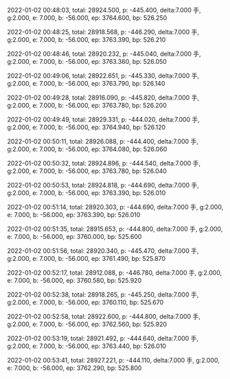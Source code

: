 2022-01-02 00:48:03, total: 28924.500, p: -445.400, delta:7.000 手, g:2.000, e: 7.000, b: -56.000, ep: 3764.600, bp: 526.250

2022-01-02 00:48:25, total: 28918.568, p: -446.290, delta:7.000 手, g:2.000, e: 7.000, b: -56.000, ep: 3763.390, bp: 526.210

2022-01-02 00:48:46, total: 28920.232, p: -445.040, delta:7.000 手, g:2.000, e: 7.000, b: -56.000, ep: 3763.360, bp: 526.050

2022-01-02 00:49:06, total: 28922.651, p: -445.330, delta:7.000 手, g:2.000, e: 7.000, b: -56.000, ep: 3763.790, bp: 526.140

2022-01-02 00:49:28, total: 28916.090, p: -445.820, delta:7.000 手, g:2.000, e: 7.000, b: -56.000, ep: 3763.780, bp: 526.200

2022-01-02 00:49:49, total: 28929.331, p: -444.020, delta:7.000 手, g:2.000, e: 7.000, b: -56.000, ep: 3764.940, bp: 526.120

2022-01-02 00:50:11, total: 28926.088, p: -444.400, delta:7.000 手, g:2.000, e: 7.000, b: -56.000, ep: 3764.080, bp: 526.060

2022-01-02 00:50:32, total: 28924.896, p: -444.540, delta:7.000 手, g:2.000, e: 7.000, b: -56.000, ep: 3763.780, bp: 526.040

2022-01-02 00:50:53, total: 28924.818, p: -444.690, delta:7.000 手, g:2.000, e: 7.000, b: -56.000, ep: 3763.390, bp: 526.010

2022-01-02 00:51:14, total: 28920.303, p: -444.690, delta:7.000 手, g:2.000, e: 7.000, b: -56.000, ep: 3763.390, bp: 526.010

2022-01-02 00:51:35, total: 28915.653, p: -444.800, delta:7.000 手, g:2.000, e: 7.000, b: -56.000, ep: 3760.000, bp: 525.600

2022-01-02 00:51:56, total: 28920.340, p: -445.470, delta:7.000 手, g:2.000, e: 7.000, b: -56.000, ep: 3761.490, bp: 525.870

2022-01-02 00:52:17, total: 28912.088, p: -446.780, delta:7.000 手, g:2.000, e: 7.000, b: -56.000, ep: 3760.580, bp: 525.920

2022-01-02 00:52:38, total: 28918.265, p: -445.250, delta:7.000 手, g:2.000, e: 7.000, b: -56.000, ep: 3760.110, bp: 525.670

2022-01-02 00:52:58, total: 28922.600, p: -444.800, delta:7.000 手, g:2.000, e: 7.000, b: -56.000, ep: 3762.560, bp: 525.920

2022-01-02 00:53:19, total: 28921.492, p: -444.640, delta:7.000 手, g:2.000, e: 7.000, b: -56.000, ep: 3763.440, bp: 526.010

2022-01-02 00:53:41, total: 28927.221, p: -444.110, delta:7.000 手, g:2.000, e: 7.000, b: -56.000, ep: 3762.290, bp: 525.800